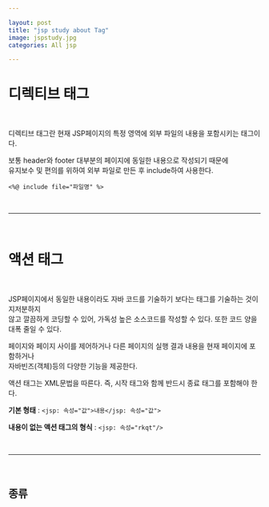 ```yaml
---  

layout: post  
title: "jsp study about Tag"  
image: jspstudy.jpg  
categories: All jsp  

---  
```


# 디렉티브 태그  

<br>  

디렉티브 태그란 현재 JSP페이지의 특정 영역에 외부 파일의 내용을 포함시키는 태그이다.  

보통 header와 footer 대부분의 페이지에 동일한 내용으로 작성되기 때문에  
유지보수 및 편의를 위하여 외부 파일로 만든 후 include하여 사용한다.  

`<%@ include file="파일명" %>`

<br>  
<hr>  
<br>  

# 액션 태그  

<br>  

JSP페이지에서 동일한 내용이라도 자바 코드를 기술하기 보다는 태그를 기술하는 것이 지저분하지  
않고 깔끔하게 코딩할 수 있어, 가독성 높은 소스코드를 작성할 수 있다. 또한 코드 양을 대폭 줄일 수 있다.  

페이지와 페이지 사이를 제어하거나 다른 페이지의 실행 결과 내용을 현재 페이지에 포함하거나  
자바빈즈(객체)등의 다양한 기능을 제공한다.  

액션 태그는 XML문법을 따른다. 즉, 시작 태그와 함께 반드시 종료 태그를 포함해야 한다.  

**기본 형태** : `<jsp: 속성="값">내용</jsp: 속성="값">`  

**내용이 없는 액션 태그의 형식** : `<jsp: 속성="rkqt"/>`  

<br>  
<hr>  
<br>  

## 종류  


